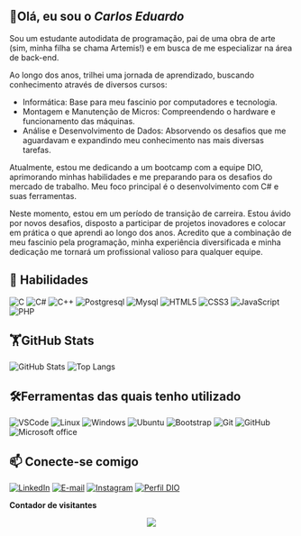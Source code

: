 ## 👋Olá, eu sou o *Carlos Eduardo*

Sou um estudante autodidata de programação, pai de uma obra de arte (sim, minha filha se chama Artemis!) e em busca de me especializar na área de back-end.

Ao longo dos anos, trilhei uma jornada de aprendizado, buscando conhecimento através de diversos cursos:

* Informática: Base para meu fascinio por computadores e tecnologia.
* Montagem e Manutenção de Micros: Compreendendo o hardware e funcionamento das máquinas.
* Análise e Desenvolvimento de Dados:  Absorvendo os desafios que me aguardavam e expandindo meu conhecimento nas mais diversas tarefas.

Atualmente, estou me dedicando a um bootcamp com a equipe DIO, aprimorando minhas habilidades e me preparando para os desafios do mercado de trabalho. Meu foco principal é o desenvolvimento com C# e suas ferramentas.

Neste momento, estou em um período de transição de carreira. Estou ávido por novos desafios, disposto a participar de projetos inovadores e colocar em prática o que aprendi ao longo dos anos. Acredito que a combinação de meu fascinio pela programação, minha experiência diversificada e minha dedicação me tornará um profissional valioso para qualquer equipe.

## 🌱 Habilidades
![C](https://img.shields.io/badge/C-000?style=for-the-badge&logo=c)
![C#](https://img.shields.io/badge/C%23-000?style=for-the-badge&logo=c-sharp&logoColor=white)
![C++](https://img.shields.io/badge/C++-000?style=for-the-badge&logo=Cplusplus)
![Postgresql](https://img.shields.io/badge/postgresql-000?style=for-the-badge&logo=postgresql)
![Mysql](https://img.shields.io/badge/mysql-000?style=for-the-badge&logo=mysql)
![HTML5](https://img.shields.io/badge/HTML-000?style=for-the-badge&logo=html5)
![CSS3](https://img.shields.io/badge/CSS-000?style=for-the-badge&logo=css3)
![JavaScript](https://img.shields.io/badge/JavaScript-000?style=for-the-badge&logo=javascript)
![PHP](https://img.shields.io/badge/PHP-000?style=for-the-badge&logo=php)


## 🏋️GitHub Stats
![GitHub Stats](https://github-readme-stats.vercel.app/api?username=CarRod-ara&theme=transparent&bg_color=000&border_color=30A3DC&show_icons=true&icon_color=30A3DC&title_color=AA42F7&text_color=FFF)
![Top Langs](https://github-readme-stats-git-masterrstaa-rickstaa.vercel.app/api/top-langs/?username=CarRod-ara&layout=compact&bg_color=000&border_color=30A3DC&title_color=AA42F7&text_color=FFF)

## 🛠️Ferramentas das quais tenho utilizado
![VSCode](https://img.shields.io/badge/vscode-000?style=for-the-badge&logo=visualstudiocode)
![Linux](https://img.shields.io/badge/Linux-000?style=for-the-badge&logo=linux)
![Windows](https://img.shields.io/badge/Windows-000?style=for-the-badge&logo=windows&logoColor=2CA5E0)
![Ubuntu](https://img.shields.io/badge/Ubuntu-000?style=for-the-badge&logo=ubuntu&logoColor=2CA5E0)
![Bootstrap](https://img.shields.io/badge/-boostrap-000?style=for-the-badge&logo=bootstrap&labelColor=0D1117)
![Git](https://img.shields.io/badge/Git-000?style=for-the-badge&logo=git)
![GitHub](https://img.shields.io/badge/GitHub-000?style=for-the-badge&logo=github&logoColor=30A3DC)
![Microsoft office](https://img.shields.io/badge/Microsoft_Office-000?style=for-the-badge&logo=microsoft-office&logoColor=2CA5E0)


## 📫 Conecte-se comigo 
[![LinkedIn](https://img.shields.io/badge/LinkedIn-000?style=for-the-badge&logo=linkedin&logoColor=0E76A8)](https://www.linkedin.com/in/carlos-eduardo-rodrigues-de-araujo-82a873108/)
[![E-mail](https://img.shields.io/badge/-Email-000?style=for-the-badge&logo=gmail&logoColor=AA42F7)](mailto:contato.carloseduardo.arajo@gmail.com)
[![Instagram](https://img.shields.io/badge/Instagram-000?style=for-the-badge&logo=instagram)](https://www.instagram.com/c.rodriguesaraujo/)
[![Perfil DIO](https://img.shields.io/badge/-Meu%20Perfil%20na%20DIO-000?style=for-the-badge)](https://web.dio.me/users/carloseduardo_arajo)


<p align="centre"><b>Contador de visitantes</b></p>  
<p align="center"><img align="center"color="98FB98"src="https://profile-counter.glitch.me/{CarRod-ara}/count.svg" /></p>




<!--
**CarRod-ara/CarRod-ara** is a ✨ _special_ ✨ repository because its `README.md` (this file) appears on your GitHub profile.

Here are some ideas to get you started:

- 🔭 I’m currently working on ...
- 🌱 I’m currently learning ...
- 👯 I’m looking to collaborate on ...
- 🤔 I’m looking for help with ...
- 💬 Ask me about ...
- 📫 How to reach me: ...
- 😄 Pronouns: ...
- ⚡ Fun fact: ...
-->
